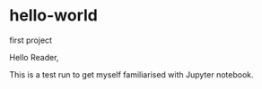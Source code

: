 # hello-world
first project

Hello Reader,

This is a test run to get myself familiarised with Jupyter notebook. 

